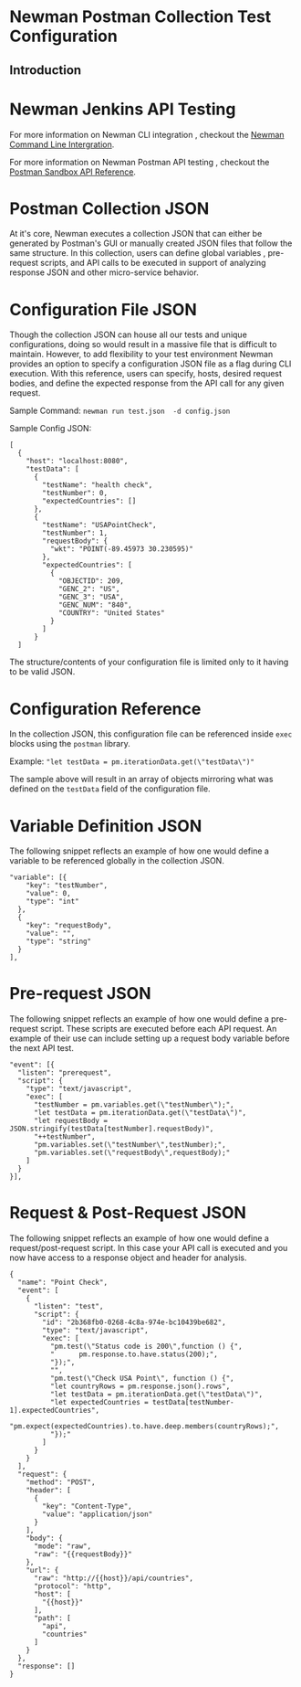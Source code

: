 # Newman Postman Collection Test Configuration

## Introduction

# Newman Jenkins API Testing

For more information on Newman CLI integration , checkout the [Newman Command Line Intergration](https://www.getpostman.com/docs/v6/postman/collection_runs/command_line_integration_with_Newman).

For more information on Newman Postman API testing , checkout the [Postman Sandbox API Reference](https://www.getpostman.com/docs/v6/postman/scripts/postman_sandbox_api_reference).

# Postman Collection JSON

At it's core, Newman executes a collection JSON that can either be generated by Postman's GUI or manually created JSON files that follow the same structure. In this collection, users can define global variables , pre-request scripts, and API calls to be executed in support of analyzing response JSON and other micro-service behavior.


# Configuration File JSON

Though the collection JSON can house all our tests and unique configurations, doing so would result in a massive file that is difficult to maintain. However, to add flexibility to your test environment Newman provides an option to specify a configuration JSON file as a flag during CLI execution. With this reference, users can specify, hosts, desired request bodies, and define the expected response from the API call for any given request.

Sample Command:
`newman run test.json  -d config.json`


Sample Config JSON:
```
[
  {
    "host": "localhost:8080",
    "testData": [
      {
        "testName": "health check",
        "testNumber": 0,
        "expectedCountries": []
      },
      {
        "testName": "USAPointCheck",
        "testNumber": 1,
        "requestBody": {
          "wkt": "POINT(-89.45973 30.230595)"
        },
        "expectedCountries": [
          {
            "OBJECTID": 209,
            "GENC_2": "US",
            "GENC_3": "USA",
            "GENC_NUM": "840",
            "COUNTRY": "United States"
          }
        ]
      }
  ]
```

The structure/contents of your configuration file is limited only to it having to be valid JSON.

# Configuration Reference

In the collection JSON, this configuration file can be referenced inside `exec` blocks using the `postman` library.

Example:
`"let testData = pm.iterationData.get(\"testData\")"`

The sample above will result in an array of objects mirroring what was defined on the `testData` field of the configuration file.

# Variable Definition JSON

The following snippet reflects an example of how one would define a variable to be referenced globally in the collection JSON.

```
"variable": [{
    "key": "testNumber",
    "value": 0,
    "type": "int"
  },
  {
    "key": "requestBody",
    "value": "",
    "type": "string"
  }
],
```

# Pre-request  JSON

The following snippet reflects an example of how one would define a pre-request script. These scripts are executed before each API request. An example of their use can include setting up a request body variable before the next API test.

```
"event": [{
  "listen": "prerequest",
  "script": {
    "type": "text/javascript",
    "exec": [
      "testNumber = pm.variables.get(\"testNumber\");",
      "let testData = pm.iterationData.get(\"testData\")",
      "let requestBody = JSON.stringify(testData[testNumber].requestBody)",
      "++testNumber",
      "pm.variables.set(\"testNumber\",testNumber);",
      "pm.variables.set(\"requestBody\",requestBody);"
    ]
  }
}],
```

# Request & Post-Request  JSON

The following snippet reflects an example of how one would define a request/post-request script. In this case your API call is executed and you now have access to a response object and header for analysis.

```		
{
  "name": "Point Check",
  "event": [
    {
      "listen": "test",
      "script": {
        "id": "2b368fb0-0268-4c8a-974e-bc10439be682",
        "type": "text/javascript",
        "exec": [
          "pm.test(\"Status code is 200\",function () {",
          "      pm.response.to.have.status(200);",
          "});",
          "",
          "pm.test(\"Check USA Point\", function () {",
          "let countryRows = pm.response.json().rows",
          "let testData = pm.iterationData.get(\"testData\")",
          "let expectedCountries = testData[testNumber-1].expectedCountries",
          "pm.expect(expectedCountries).to.have.deep.members(countryRows);",
          "});"
        ]
      }
    }
  ],
  "request": {
    "method": "POST",
    "header": [
      {
        "key": "Content-Type",
        "value": "application/json"
      }
    ],
    "body": {
      "mode": "raw",
      "raw": "{{requestBody}}"
    },
    "url": {
      "raw": "http://{{host}}/api/countries",
      "protocol": "http",
      "host": [
        "{{host}}"
      ],
      "path": [
        "api",
        "countries"
      ]
    }
  },
  "response": []
}
```

